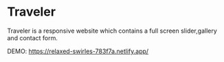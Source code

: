 # Traveler

Traveler is a responsive website which contains a full screen slider,gallery and contact form.

DEMO: https://relaxed-swirles-783f7a.netlify.app/
